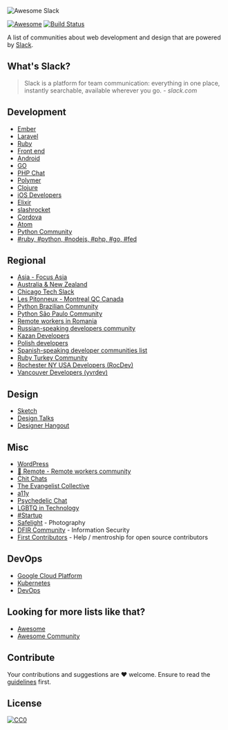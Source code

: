 ![Awesome Slack](images/logo.jpg)

[![Awesome](https://cdn.rawgit.com/sindresorhus/awesome/d7305f38d29fed78fa85652e3a63e154dd8e8829/media/badge.svg)](https://github.com/sindresorhus/awesome)
[![Build Status](https://api.travis-ci.org/filipelinhares/awesome-slack.svg)](https://travis-ci.org/filipelinhares/awesome-slack)

A list of communities about web development and design that are powered by [Slack](https://slack.com/).


## What's Slack?
> Slack is a platform for team communication: everything in one place, instantly searchable, available wherever you go. *- slack.com*

## Development
- [Ember](https://ember-community-slackin.herokuapp.com/)
- [Laravel](https://larachat.co/)
- [Ruby](https://rubydevelopers.typeform.com/to/l7WVWl)
- [Front end](http://frontenddevelopers.org/)
- [Android](https://androidchat.co/)
- [GO](https://docs.google.com/forms/d/e/1FAIpQLScNsNXbz2SCLH5hVNoZS0C70nPAXv730SW9F3K1g6iVvlcUTg/viewform?fbzx=4754263898376949596)
- [PHP Chat](https://phpchat.co)
- [Polymer](http://polymer-slack.herokuapp.com/)
- [Clojure](http://clojurians.net/)
- [iOS Developers](http://ios-developers.io/)
- [Elixir](https://elixir-slackin.herokuapp.com/)
- [slashrocket](https://slashrocket.io/)
- [Cordova](http://slack.cordova.io/)
- [Atom](http://atom-slack.herokuapp.com/)
- [Python Community](https://pythoncommunity.herokuapp.com/)
- [#ruby, #python, #nodejs, #php, #go, #fed](http://www.hashtagdevelopers.com/)


## Regional
- [Asia - Focus Asia](https://focusasia.xyz?ref=github)
- [Australia & New Zealand](http://devanz.co)
- [Chicago Tech Slack](http://www.chicagotechslack.com/)
- [Les Pitonneux - Montreal QC Canada](https://pitonneux.slack.com)
- [Python Brazilian Community](http://slack-pythonbrasil.herokuapp.com/)
- [Python São Paulo Community](http://grupysp.herokuapp.com/)
- [Remote workers in Romania](https://weworkremotely.slack.com/)
- [Russian-speaking developers community](https://rusdevs.herokuapp.com/)
- [Kazan Developers](https://devkzn.slack.com/)
- [Polish developers](http://slackin.devstyle.pl/)
- [Spanish-speaking developer communities list](https://github.com/esebastian/awesome-spanish-slack-dev-groups)
- [Ruby Turkey Community](https://rubytr.herokuapp.com/)
- [Rochester NY USA Developers (RocDev)](https://rocdev.org/)
- [Vancouver Developers (yvrdev)](https://yvrdev.slack.com/)

## Design
- [Sketch](http://teamsketch.io/)
- [Design Talks](https://docs.google.com/forms/d/e/1FAIpQLSeKT_LC8kKTzJ4JjmgVQVpfl24i1qBkjJ7TYyQcNHL7fBQkYQ/viewform?c=0&w=1)
- [Designer Hangout](https://www.designerhangout.co/)

## Misc
- [WordPress](https://make.wordpress.org/chat/)
- [👋 Remote - Remote workers community](https://slack-helloremote.now.sh)
- [Chit Chats](http://www.chitchats.co/)
- [The Evangelist Collective](https://github.com/evangelistcollective/)
- [a11y](https://web-a11y.herokuapp.com/)
- [Psychedelic Chat](http://psychedelicchat.com/)
- [LGBTQ in Technology](http://lgbtq.technology/)
- [#Startup](http://startup.chat)
- [Safelight](http://safelight.herokuapp.com/) - Photography  
- [DFIR Community](https://rishi28.typeform.com/to/sTbTI8) - Information Security
- [First Contributors](https://join.slack.com/t/firstcontributors/shared_invite/enQtMzE1MTYwNzI3ODQ0LTZiMDA2OGI2NTYyNjM1MTFiNTc4YTRhZTg4OWZjMzA0ZWZmY2UxYzVkMzI1ZmVmOWI4ODdkZWQwNTM2NDVmNjY) - Help / mentroship for open source contributors

## DevOps
- [Google Cloud Platform](http://bit.ly/gcp-slack)
- [Kubernetes](http://slack.kubernetes.io/)
- [DevOps](https://devopschat.co/)

## Looking for more lists like that?
- [Awesome](https://github.com/sindresorhus/awesome)
- [Awesome Community](https://github.com/peterkokot/awesome-community)

## Contribute
Your contributions and suggestions are :heart: welcome. Ensure to read the [guidelines](https://github.com/filipelinhares/awesome-slack/blob/master/CONTRIBUTING.md) first.

## License
[![CC0](https://licensebuttons.net/p/zero/1.0/88x31.png)](https://creativecommons.org/publicdomain/zero/1.0/)

